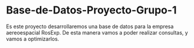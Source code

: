 # Base-de-Datos-Proyecto-Grupo-1
Es este proyecto desarrollaremos una base de datos para la empresa aereoespacial RosExp. De esta manera vamos a poder realizar consultas, y vamos a optimizarlos.
